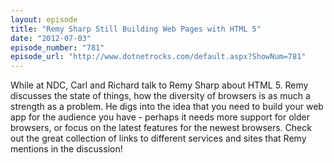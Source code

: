 ```yaml
---
layout: episode
title: "Remy Sharp Still Building Web Pages with HTML 5"
date: "2012-07-03"
episode_number: "781"
episode_url: "http://www.dotnetrocks.com/default.aspx?ShowNum=781"
---
```


While at NDC, Carl and Richard talk to Remy Sharp about HTML 5. Remy discusses the state of things, how the diversity of browsers is as much a strength as a problem. He digs into the idea that you need to build your web app for the audience you have - perhaps it needs more support for older browsers, or focus on the latest features for the newest browsers. Check out the great collection of links to different services and sites that Remy mentions in the discussion!
